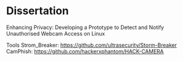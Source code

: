 # Dissertation
Enhancing Privacy: Developing a Prototype to Detect and Notify Unauthorised Webcam Access on Linux

Tools
Strom_Breaker: https://github.com/ultrasecurity/Storm-Breaker
CamPhish: https://github.com/hackerxphantom/HACK-CAMERA
